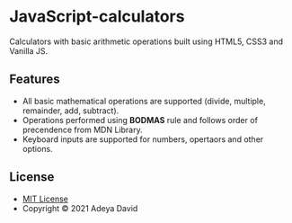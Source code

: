 # JavaScript-calculators

Calculators with basic arithmetic operations built using HTML5, CSS3 and Vanilla JS.

## Features

* All basic mathematical operations are supported (divide, multiple, remainder, add, subtract).
* Operations performed using __BODMAS__ rule and follows order of precendence from MDN Library.
* Keyboard inputs are supported for numbers, opertaors and other options.

## License

* [MIT License](https://opensource.org/licenses/MIT)
* Copyright &copy; 2021 Adeya David
